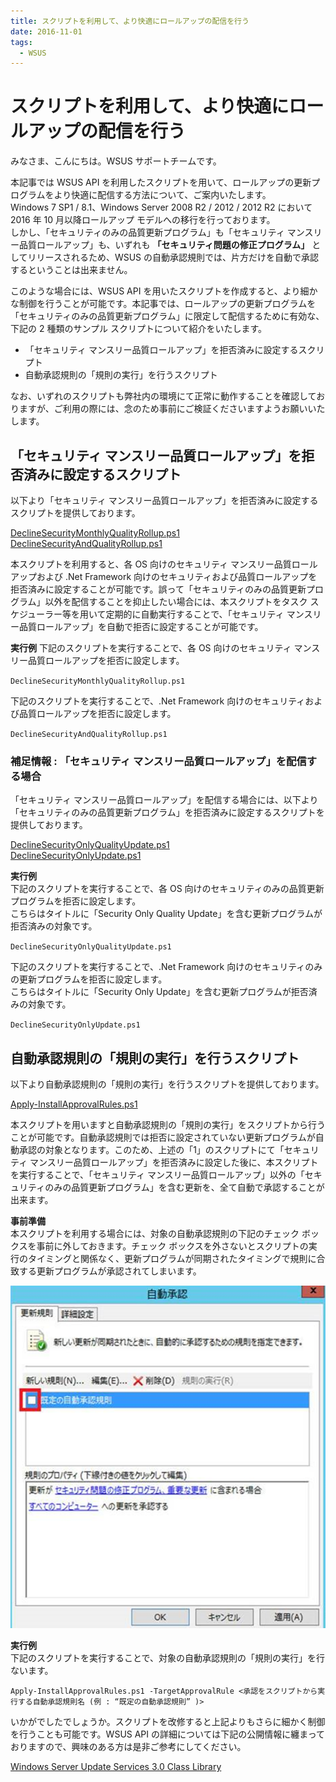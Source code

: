 ```yaml
---
title: スクリプトを利用して、より快適にロールアップの配信を行う
date: 2016-11-01
tags:
  - WSUS
---
```


# スクリプトを利用して、より快適にロールアップの配信を行う

みなさま、こんにちは。WSUS サポートチームです。

本記事では WSUS API を利用したスクリプトを用いて、ロールアップの更新プログラムをより快適に配信する方法について、ご案内いたします。  
Windows 7 SP1 / 8.1、Windows Server 2008 R2 / 2012 / 2012 R2 において 2016 年 10 月以降ロールアップ モデルへの移行を行っております。  
しかし、「セキュリティのみの品質更新プログラム」も「セキュリティ マンスリー品質ロールアップ」も、いずれも **「セキュリティ問題の修正プログラム」** としてリリースされるため、WSUS の自動承認規則では、片方だけを自動で承認するということは出来ません。

このような場合には、WSUS API を用いたスクリプトを作成すると、より細かな制御を行うことが可能です。本記事では、ロールアップの更新プログラムを「セキュリティのみの品質更新プログラム」に限定して配信するために有効な、下記の 2 種類のサンプル スクリプトについて紹介をいたします。

- 「セキュリティ マンスリー品質ロールアップ」を拒否済みに設定するスクリプト
- 自動承認規則の「規則の実行」を行うスクリプト

なお、いずれのスクリプトも弊社内の環境にて正常に動作することを確認しておりますが、ご利用の際には、念のため事前にご検証くださいますようお願いいたします。

## 「セキュリティ マンスリー品質ロールアップ」を拒否済みに設定するスクリプト
以下より「セキュリティ マンスリー品質ロールアップ」を拒否済みに設定するスクリプトを提供しております。

[DeclineSecurityMonthlyQualityRollup.ps1](https://github.com/microsoft-jpcssmem/WSUS/releases/latest/download/DeclineSecurityMonthlyQualityRollup.ps1)  
[DeclineSecurityAndQualityRollup.ps1](https://github.com/microsoft-jpcssmem/WSUS/releases/latest/download/DeclineSecurityAndQualityRollup.ps1)  

本スクリプトを利用すると、各 OS 向けのセキュリティ マンスリー品質ロールアップおよび .Net Framework 向けのセキュリティおよび品質ロールアップを拒否済みに設定することが可能です。誤って「セキュリティのみの品質更新プログラム」以外を配信することを抑止したい場合には、本スクリプトをタスク スケジューラー等を用いて定期的に自動実行することで、「セキュリティ マンスリー品質ロールアップ」を自動で拒否に設定することが可能です。

**実行例**
下記のスクリプトを実行することで、各 OS 向けのセキュリティ マンスリー品質ロールアップを拒否に設定します。

`DeclineSecurityMonthlyQualityRollup.ps1`

下記のスクリプトを実行することで、.Net Framework 向けのセキュリティおよび品質ロールアップを拒否に設定します。

`DeclineSecurityAndQualityRollup.ps1`

### 補足情報 : 「セキュリティ マンスリー品質ロールアップ」を配信する場合
「セキュリティ マンスリー品質ロールアップ」を配信する場合には、以下より「セキュリティのみの品質更新プログラム」を拒否済みに設定するスクリプトを提供しております。

[DeclineSecurityOnlyQualityUpdate.ps1](https://github.com/microsoft-jpcssmem/WSUS/releases/latest/download/DeclineSecurityOnlyQualityUpdate.ps1)  
[DeclineSecurityOnlyUpdate.ps1](https://github.com/microsoft-jpcssmem/WSUS/releases/latest/download/DeclineSecurityOnlyUpdate.ps1)  

**実行例**  
下記のスクリプトを実行することで、各 OS 向けのセキュリティのみの品質更新プログラムを拒否に設定します。  
こちらはタイトルに「Security Only Quality Update」を含む更新プログラムが拒否済みの対象です。

`DeclineSecurityOnlyQualityUpdate.ps1`

下記のスクリプトを実行することで、.Net Framework 向けのセキュリティのみの更新プログラムを拒否に設定します。  
こちらはタイトルに「Security Only Update」を含む更新プログラムが拒否済みの対象です。

`DeclineSecurityOnlyUpdate.ps1`

## 自動承認規則の「規則の実行」を行うスクリプト
以下より自動承認規則の「規則の実行」を行うスクリプトを提供しております。

[Apply-InstallApprovalRules.ps1](https://github.com/microsoft-jpcssmem/WSUS/releases/latest/download/Apply-InstallApprovalRules.ps1)  

本スクリプトを用いますと自動承認規則の「規則の実行」をスクリプトから行うことが可能です。自動承認規則では拒否に設定されていない更新プログラムが自動承認の対象となります。このため、上述の「1」のスクリプトにて「セキュリティ マンスリー品質ロールアップ」を拒否済みに設定した後に、本スクリプトを実行することで、「セキュリティ マンスリー品質ロールアップ」以外の「セキュリティのみの品質更新プログラム」を含む更新を、全て自動で承認することが出来ます。

**事前準備**  
本スクリプトを利用する場合には、対象の自動承認規則の下記のチェック ボックスを事前に外しておきます。チェック ボックスを外さないとスクリプトの実行のタイミングと関係なく、更新プログラムが同期されたタイミングで規則に合致する更新プログラムが承認されてしまいます。

![image-20210731022850853](2016-11-01_01/image-20210731022850853.png)

**実行例**  
下記のスクリプトを実行することで、対象の自動承認規則の「規則の実行」を行ないます。

`Apply-InstallApprovalRules.ps1 -TargetApprovalRule <承認をスクリプトから実行する自動承認規則名 (例 : “既定の自動承認規則” )>`


いかがでしたでしょうか。スクリプトを改修すると上記よりもさらに細かく制御を行うことも可能です。WSUS API の詳細については下記の公開情報に纏まっておりますので、興味のある方は是非ご参考にしてください。

[Windows Server Update Services 3.0 Class Library](https://docs.microsoft.com/en-us/previous-versions/windows/desktop/ms744624(v=vs.85))